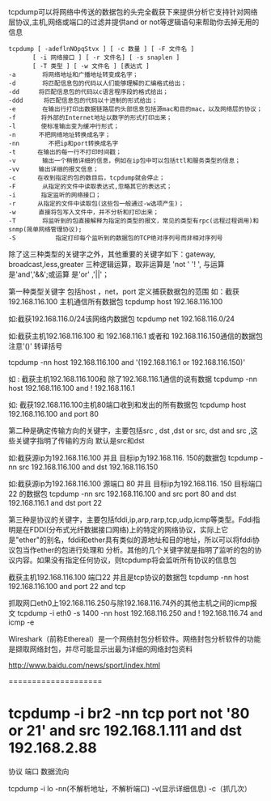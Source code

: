 tcpdump可以将网络中传送的数据包的头完全截获下来提供分析它支持针对网络层协议,主机,网络或端口的过滤并提供and or not等逻辑语句来帮助你去掉无用的信息

```shell
tcpdump [ -adeflnNOpqStvx ] [ -c 数量 ] [ -F 文件名 ]
　　　　[ -i 网络接口 ] [ -r 文件名] [ -s snaplen ]
　　　　[ -T 类型 ] [ -w 文件名 ] [表达式 ]
-a 　　   将网络地址和广播地址转变成名字；
-d 　　   将匹配信息包的代码以人们能够理解的汇编格式给出；
-dd 　　 将匹配信息包的代码以c语言程序段的格式给出；
-ddd 　   将匹配信息包的代码以十进制的形式给出；
-e 　　   在输出行打印出数据链路层的头部信息包括源mac和目的mac，以及网络层的协议；
-f 　　　 将外部的Internet地址以数字的形式打印出来；
-l 　　　 使标准输出变为缓冲行形式；
-n 　　  不把网络地址转换成名字；
-nn        不把ip和port转换成名字
-t 　　　在输出的每一行不打印时间戳；
-v 　　   输出一个稍微详细的信息，例如在ip包中可以包括ttl和服务类型的信息；
-vv 　　 输出详细的报文信息；
-c 　　　在收到指定的包的数目后，tcpdump就会停止；
-F 　　   从指定的文件中读取表达式,忽略其它的表达式；
-i 　　　 指定监听的网络接口；
-r 　　　从指定的文件中读取包(这些包一般通过-w选项产生)；
-w 　　  直接将包写入文件中，并不分析和打印出来；
-T 　　   将监听到的包直接解释为指定的类型的报文，常见的类型有rpc(远程过程调用)和snmp(简单网络管理协议);
-S           指定打印每个监听到的数据包的TCP绝对序列号而非相对序列号
```



除了这三种类型的关键字之外，其他重要的关键字如下：gateway, broadcast,less,greater
三种逻辑运算，取非运算是 'not ' '! ', 与运算是'and','&&';或运算 是'or' ,'||'；

第一种类型关键字 包括host ，net，port  定义捕获数据包的范围
如：截获192.168.116.100 主机通信所有数据包
tcpdump host 192.168.116.100	

如:截获192.168.116.0/24该网络内数据包
tcpdump net 192.168.116.0/24

如:截获主机192.168.116.100 和 192.168.116.1 或者和 192.168.116.150通信的数据包 注意'()' 转译括号

tcpdump -nn host 192.168.116.100 and '(192.168.116.1 or 192.168.116.150)'

如 : 截获主机192.168.116.100和 除了192.168.116.1通信的说有数据
tcpdump -nn host 192.168.116.100 and ! 192.168.116.1

如: 截获192.168.116.100主机80端口收到和发出的所有数据包
tcpdump host 192.168.116.100 and port 80

第二种是确定传输方向的关键字，主要包括src , dst ,dst or src, dst and src ,这些关键字指明了传输的方向 默认是src和dst	

如:截获源ip为192.168.116.100 并且 目标ip为192.168.116. 150的数据包
tcpdump -nn src 192.168.116.100 and dst 192.168.116.150

如:截获源ip为192.168.116.100 源端口 80  并且 目标ip为192.168.116. 150 目标端口 22 的数据包
tcpdump -nn src 192.168.116.100 and src port 80 and dst 192.168.116.1 and dst port 22


第三种是协议的关键字，主要包括fddi,ip,arp,rarp,tcp,udp,icmp等类型。Fddi指明是在FDDI(分布式光纤数据接口网络)上的特定的网络协议，实际上它是"ether"的别名，fddi和ether具有类似的源地址和目的地址，所以可以将fddi协议包当作ether的包进行处理和 分析。其他的几个关键字就是指明了监听的包的协议内容。如果没有指定任何协议，则tcpdump将会监听所有协议的信息包

截获主机192.168.116.100 端口22 并且是tcp协议的数据包
tcpdump -nn host 192.168.116.100 and port 22 and tcp

抓取网口eth0上192.168.116.250与除192.168.116.74外的其他主机之间的icmp报文
tcpdump -i eth0 -s 1400 -nn host 192.168.116.250 and ! 192.168.116.74 and icmp -e

Wireshark（前称Ethereal）是一个网络封包分析软件。网络封包分析软件的功能是撷取网络封包，并尽可能显示出最为详细的网络封包资料

http://www.baidu.com/news/sport/index.html

====================



# tcpdump -i br2   -nn tcp port not '80 or 21' and src 192.168.1.111 and dst 192.168.2.88
协议
端口
数据流向


tcpdump -i lo -nn(不解析地址，不解析端口) -v(显示详细信息) -c（抓几次）











